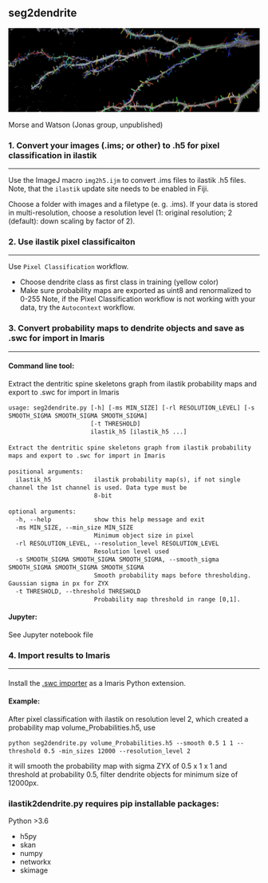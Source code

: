 ## seg2dendrite

<img src="assets/dendrite+spines_5_1200x400.jpg" alt="Morse and Watson (Jonas group, unpublished)" style="width:512px;"/>

Morse and Watson (Jonas group, unpublished)


### 1. Convert your images (.ims; or other) to .h5 for pixel classification in ilastik
---
Use the ImageJ macro `img2h5.ijm` to convert .ims files to ilastik .h5 files. Note,
that the `ilastik` update site needs to be enabled in Fiji.

Choose a folder with images and a filetype (e. g. .ims). If your data is stored in
multi-resolution, choose a resolution level (1: original resolution; 2 (default): down scaling by factor of 2).

### 2. Use ilastik pixel classificaiton
---
Use `Pixel Classification` workflow.
* Choose dendrite class as first class in training (yellow color)
* Make sure probability maps are exported as uint8 and renormalized to 0-255
Note, if the Pixel Classification workflow is not working with your data, try
the `Autocontext` workflow.

### 3. Convert probability maps to dendrite objects and save as .swc for import in Imaris
---
#### Command line tool:

Extract the dentritic spine skeletons graph from ilastik probability maps and export to .swc for import in Imaris

```
usage: seg2dendrite.py [-h] [-ms MIN_SIZE] [-rl RESOLUTION_LEVEL] [-s SMOOTH_SIGMA SMOOTH_SIGMA SMOOTH_SIGMA]
                       [-t THRESHOLD]
                       ilastik_h5 [ilastik_h5 ...]

Extract the dentritic spine skeletons graph from ilastik probability maps and export to .swc for import in Imaris

positional arguments:
  ilastik_h5            ilastik probability map(s), if not single channel the 1st channel is used. Data type must be
                        8-bit

optional arguments:
  -h, --help            show this help message and exit
  -ms MIN_SIZE, --min_size MIN_SIZE
                        Minimum object size in pixel
  -rl RESOLUTION_LEVEL, --resolution_level RESOLUTION_LEVEL
                        Resolution level used
  -s SMOOTH_SIGMA SMOOTH_SIGMA SMOOTH_SIGMA, --smooth_sigma SMOOTH_SIGMA SMOOTH_SIGMA SMOOTH_SIGMA
                        Smooth probability maps before thresholding. Gaussian sigma in px for ZYX
  -t THRESHOLD, --threshold THRESHOLD
                        Probability map threshold in range [0,1].
```
#### Jupyter:
See Jupyter notebook file

### 4. Import results to Imaris
---

####
Install the [.swc importer](./imaris_swc_impex) as a Imaris Python extension.

#### Example:
After pixel classification with ilastik on resolution level 2, which created a probability map volume_Probabilities.h5, use

```
python seg2dendrite.py volume_Probabilities.h5 --smooth 0.5 1 1 --threshold 0.5 -min_sizes 12000 --resolution_level 2
```

it will smooth the probability map with sigma ZYX of 0.5 x 1 x 1 and threshold at probability 0.5, filter dendrite objects for minimum size of 12000px.

### ilastik2dendrite.py requires pip installable packages:
Python >3.6
* h5py
* skan
* numpy
* networkx
* skimage
